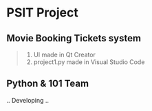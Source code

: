 # PSIT Project 
## Movie Booking Tickets system
> 1. UI made in Qt Creator
> 2. project1.py made in Visual Studio Code
## Python & 101 Team
.. Developing ..
